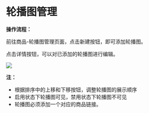# 轮播图管理

**操作流程：**

前往商品-轮播图管理页面，点击新建按钮，即可添加轮播图。

点击详情按钮，可以对已添加的轮播图进行编辑。

![](http://md.stringon.com/img/%7Bfilename%7D%7B.suffix%7D20200911160049.png)

**注：**

- 根据排序中的上移和下移按钮，调整轮播图的展示顺序
- 启用状态下轮播图可见，禁用状态下轮播图不可见
- 轮播图必须添加一个对应的商品链接。